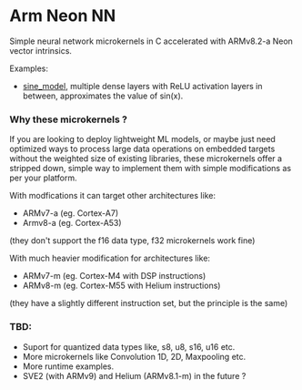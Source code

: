 # Arm Neon NN 

Simple neural network microkernels in C accelerated with ARMv8.2-a Neon vector intrinsics.

Examples:
* [sine_model](./sine_model/), multiple dense layers with ReLU activation layers in between, approximates the value of sin(x).

### Why these microkernels ?
If you are looking to deploy lightweight ML models, or maybe just need optimized ways to process large 
data operations on embedded targets without the weighted size of existing libraries, these microkernels 
offer a stripped down, simple way to implement them with simple modifications as per your platform.

With modfications it can target other architectures like:
* ARMv7-a (eg. Cortex-A7)
* Armv8-a (eg. Cortex-A53)

(they don't support the f16 data type, f32 microkernels work fine)

With much heavier modification for architectures like:
* ARMv7-m (eg. Cortex-M4 with DSP instructions)
* ARMv8-m (eg. Cortex-M55 with Helium instructions)

(they have a slightly different instruction set, but the principle is the same)

### TBD:
* Suport for quantized data types like, s8, u8, s16, u16 etc.
* More microkernels like Convolution 1D, 2D, Maxpooling etc.
* More runtime examples.
* SVE2 (with ARMv9) and Helium (ARMv8.1-m) in the future ?
